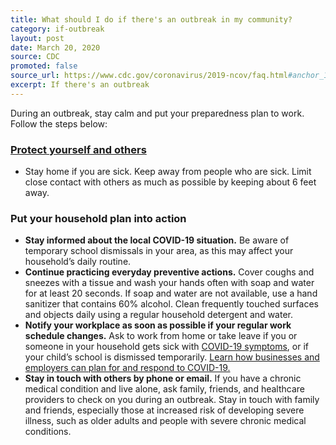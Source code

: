 ```yaml
---
title: What should I do if there's an outbreak in my community?
category: if-outbreak
layout: post
date: March 20, 2020
source: CDC
promoted: false
source_url: https://www.cdc.gov/coronavirus/2019-ncov/faq.html#anchor_1584388857241
excerpt: If there's an outbreak
---
```


During an outbreak, stay calm and put your preparedness plan to work. Follow the steps below:

### [Protect yourself and others](https://www.cdc.gov/coronavirus/2019-ncov/about/prevention-treatment.html) ###

* Stay home if you are sick. Keep away from people who are sick. Limit close contact with others as much as possible by keeping about 6 feet away.

### Put your household plan into action ###

* **Stay informed about the local COVID-19 situation.** Be aware of temporary school dismissals in your area, as this may affect your household’s daily routine.
* **Continue practicing everyday preventive actions.** Cover coughs and sneezes with a tissue and wash your hands often with soap and water for at least 20 seconds. If soap and water are not available, use a hand sanitizer that contains 60% alcohol. Clean frequently touched surfaces and objects daily using a regular household detergent and water.
* **Notify your workplace as soon as possible if your regular work schedule changes.** Ask to work from home or take leave if you or someone in your household gets sick with [COVID-19 symptoms](https://www.cdc.gov/coronavirus/2019-ncov/about/symptoms.html), or if your child’s school is dismissed temporarily. [Learn how businesses and employers can plan for and respond to COVID-19.](https://www.cdc.gov/coronavirus/2019-ncov/specific-groups/guidance-business-response.html)
* **Stay in touch with others by phone or email.** If you have a chronic medical condition and live alone, ask family, friends, and healthcare providers to check on you during an outbreak. Stay in touch with family and friends, especially those at increased risk of developing severe illness, such as older adults and people with severe chronic medical conditions.
